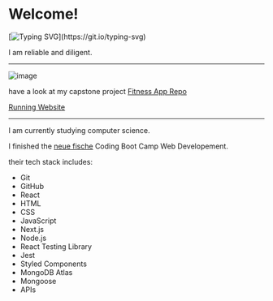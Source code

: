 # Welcome!

[![Typing SVG](https://readme-typing-svg.demolab.com/?lines=Great+to+see+you.;Nice+to+meet+you.)](https://git.io/typing-svg)

I am reliable and diligent.

---------

![image](https://user-images.githubusercontent.com/117287151/233072303-fe050b63-edf2-44dd-87bd-63fcb3c854aa.png)

have a look at my capstone project [Fitness App Repo](https://github.com/lenzloesche/capstone-project)

[Running Website](https://capstone-project-beta-orpin.vercel.app/)

---------

I am currently studying computer science.

I finished the [neue fische](https://www.neuefische.de/) Coding Boot Camp Web Developement.

their tech stack includes:
- Git
- GitHub
- React
- HTML
- CSS
- JavaScript
- Next.js
- Node.js
- React Testing Library
- Jest
- Styled Components
- MongoDB Atlas
- Mongoose
- APIs
